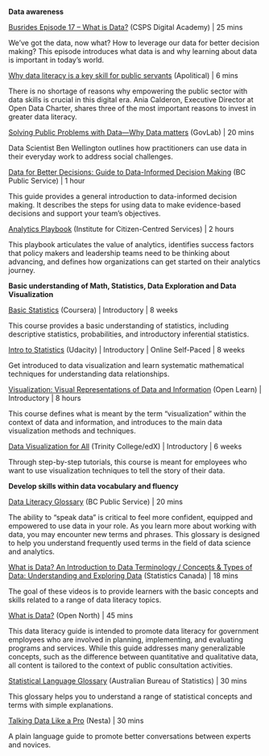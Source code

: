 **Data awareness**

[Busrides Episode 17 – What is Data?](https://busrides-trajetsenbus.ca/en/ep-17-en/) (CSPS Digital Academy) | 25 mins

We’ve got the data, now what? How to leverage our data for better decision making? This episode introduces what data is and why learning about data is important in today’s world.

[Why data literacy is a key skill for public servants](https://apolitical.co/en/solution_article/why-data-literacy-is-a-key-skill-for-public-servants) (Apolitical) | 6 mins

There is no shortage of reasons why empowering the public sector with data skills is crucial in this digital era. Ania Calderon, Executive Director at Open Data Charter, shares three of the most important reasons to invest in greater data literacy.

[Solving Public Problems with Data—Why Data matters](http://sppd.thegovlab.org/videos/Solving%20Public%20Problems%20with%20Data%20-%20Why%20Data%20Matters%20(Ben%20Wellington)/story_html5.html) (GovLab) | 20 mins

Data Scientist Ben Wellington outlines how practitioners can use data in their everyday work to address social challenges.

[Data for Better Decisions: Guide to Data-Informed Decision Making](https://gww.gov.bc.ca/sites/default/files/group/file/2020/0221/dataforbetterdecisions04.pdf) (BC Public Service) | 1 hour

This guide provides a general introduction to data-informed decision making. It describes the steps for using data to make evidence-based decisions and support your team’s objectives.

[Analytics Playbook](https://citizenfirst.ca/assets/uploads/publications/Analytics-Playbook.pdf) (Institute for Citizen-Centred Services) | 2 hours

This playbook articulates the value of analytics, identifies success factors that policy makers and leadership teams need to be thinking about advancing, and defines how organizations can get started on their analytics journey.

**Basic understanding of Math, Statistics, Data Exploration and Data Visualization**

[Basic Statistics](https://www.coursera.org/learn/basic-statistics) (Coursera) | Introductory | 8 weeks

This course provides a basic understanding of statistics, including descriptive statistics, probabilities, and introductory inferential statistics.

[Intro to Statistics](https://www.udacity.com/course/intro-to-statistics--st101) (Udacity) | Introductory | Online Self-Paced | 8 weeks

Get introduced to data visualization and learn systematic mathematical techniques for understanding data relationships.

[Visualization: Visual Representations of Data and Information](https://www.open.edu/openlearn/science-maths-technology/computing-ict/visualisation-visual-representations-data-and-information/content-section-0?active-tab=content-tab) (Open Learn) | Introductory | 8 hours 

This course defines what is meant by the term “visualization” within the context of data and information, and introduces to the main data visualization methods and techniques.

[Data Visualization for All](https://www.edx.org/course/data-visualization-all-trinityx-t005x) (Trinity College/edX) | Introductory | 6 weeks

Through step-by-step tutorials, this course is meant for employees who want to use visualization techniques to tell the story of their data.

**Develop skills within data vocabulary and fluency**

[Data Literacy Glossary](https://gww.gov.bc.ca/groups/digital-platforms-and-data-division/data-literacy-glossary) (BC Public Service) | 20 mins

The ability to “speak data” is critical to feel more confident, equipped and empowered to use data in your role. As you learn more about working with data, you may encounter new terms and phrases. This glossary is designed to help you understand frequently used terms in the field of data science and analytics.

[What is Data? An Introduction to Data Terminology / Concepts & Types of Data: Understanding and Exploring Data](https://www.statcan.gc.ca/eng/wtc/data-literacy/catalogue) (Statistics Canada) | 18 mins

The goal of these videos is to provide learners with the basic concepts and skills related to a range of data literacy topics.

[What is Data?](https://opennorth.github.io/public-consultation-data-literacy/module1.html) (Open North) | 45 mins

This data literacy guide is intended to promote data literacy for government employees who are involved in planning, implementing, and evaluating programs and services. While this guide addresses many generalizable concepts, such as the difference between quantitative and qualitative data, all content is tailored to the context of public consultation activities.

[Statistical Language Glossary](https://www.abs.gov.au/websitedbs/D3310114.nsf/Home/Statistical+Language?OpenDocument) (Australian Bureau of Statistics) | 30 mins

This glossary helps you to understand a range of statistical concepts and terms with simple explanations.

[Talking Data Like a Pro](https://www.nesta.org.uk/blog/talking-data-like-a-pro-a-plain-english-guide-to-data-analytics/) (Nesta) | 30 mins

A plain language guide to promote better conversations between experts and novices.
